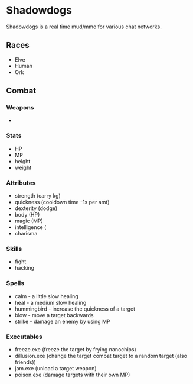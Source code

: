 # Shadowdogs

Shadowdogs is a real time mud/mmo for various chat networks.

## Races

 - Elve
 - Human
 - Ork

## Combat

### Weapons

 - 

### Stats
 - HP
 - MP
 - height
 - weight

### Attributes
 - strength (carry kg)
 - quickness (cooldown time -1s per amt)
 - dexterity (dodge)
 - body (HP)
 - magic (MP)
 - intelligence (
 - charisma

### Skills
 - fight
 - hacking

### Spells
 - calm - a little slow healing
 - heal - a medium slow healing
 - hummingbird - increase the quickness of a target
 - blow - move a target backwards
 - strike - damage an enemy by using MP
 

### Executables
 - freeze.exe (freeze the target by frying nanochips)
 - dillusion.exe (change the target combat target to a random target (also friends))
 - jam.exe (unload a target weapon)
 - poison.exe (damage targets with their own MP)

